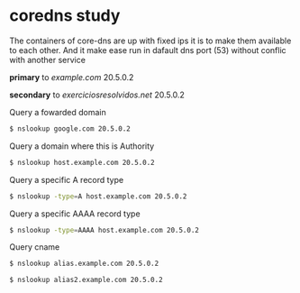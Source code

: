 coredns study
===

The containers of core-dns are up with fixed ips
it is to make them available to each other.
And it make ease run in dafault dns port (53) 
without conflic with another service

**primary** to *example.com*
20.5.0.2

**secondary** to *exerciciosresolvidos.net*
20.5.0.2



Query a fowarded domain
```bash
$ nslookup google.com 20.5.0.2
```

Query a domain where this is Authority
```bash
$ nslookup host.example.com 20.5.0.2
```

Query a specific A record type
```bash
$ nslookup -type=A host.example.com 20.5.0.2
```

Query a specific AAAA record type
```bash
$ nslookup -type=AAAA host.example.com 20.5.0.2
```

Query cname
```bash
$ nslookup alias.example.com 20.5.0.2
```

```bash
$ nslookup alias2.example.com 20.5.0.2
```